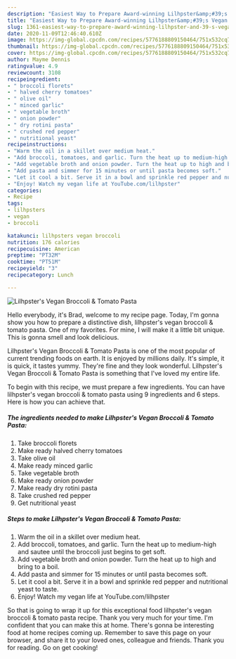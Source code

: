 ```yaml
---
description: "Easiest Way to Prepare Award-winning Lilhpster&amp;#39;s Vegan Broccoli &amp;amp; Tomato Pasta"
title: "Easiest Way to Prepare Award-winning Lilhpster&amp;#39;s Vegan Broccoli &amp;amp; Tomato Pasta"
slug: 1361-easiest-way-to-prepare-award-winning-lilhpster-and-39-s-vegan-broccoli-and-amp-tomato-pasta
date: 2020-11-09T12:46:40.610Z
image: https://img-global.cpcdn.com/recipes/5776188809150464/751x532cq70/lilhpsters-vegan-broccoli-tomato-pasta-recipe-main-photo.jpg
thumbnail: https://img-global.cpcdn.com/recipes/5776188809150464/751x532cq70/lilhpsters-vegan-broccoli-tomato-pasta-recipe-main-photo.jpg
cover: https://img-global.cpcdn.com/recipes/5776188809150464/751x532cq70/lilhpsters-vegan-broccoli-tomato-pasta-recipe-main-photo.jpg
author: Mayme Dennis
ratingvalue: 4.9
reviewcount: 3108
recipeingredient:
- " broccoli florets"
- " halved cherry tomatoes"
- " olive oil"
- " minced garlic"
- " vegetable broth"
- " onion powder"
- " dry rotini pasta"
- " crushed red pepper"
- " nutritional yeast"
recipeinstructions:
- "Warm the oil in a skillet over medium heat."
- "Add broccoli, tomatoes, and garlic. Turn the heat up to medium-high and sautee until the broccoli just begins to get soft."
- "Add vegetable broth and onion powder. Turn the heat up to high and bring to a boil."
- "Add pasta and simmer for 15 minutes or until pasta becomes soft."
- "Let it cool a bit. Serve it in a bowl and sprinkle red pepper and nutritional yeast to taste."
- "Enjoy! Watch my vegan life at YouTube.com/lilhpster"
categories:
- Recipe
tags:
- lilhpsters
- vegan
- broccoli

katakunci: lilhpsters vegan broccoli 
nutrition: 176 calories
recipecuisine: American
preptime: "PT32M"
cooktime: "PT51M"
recipeyield: "3"
recipecategory: Lunch

---
```



![Lilhpster&#39;s Vegan Broccoli &amp; Tomato Pasta](https://img-global.cpcdn.com/recipes/5776188809150464/751x532cq70/lilhpsters-vegan-broccoli-tomato-pasta-recipe-main-photo.jpg)

Hello everybody, it's Brad, welcome to my recipe page. Today, I'm gonna show you how to prepare a distinctive dish, lilhpster&#39;s vegan broccoli &amp; tomato pasta. One of my favorites. For mine, I will make it a little bit unique. This is gonna smell and look delicious.



Lilhpster&#39;s Vegan Broccoli &amp; Tomato Pasta is one of the most popular of current trending foods on earth. It is enjoyed by millions daily. It's simple, it is quick, it tastes yummy. They're fine and they look wonderful. Lilhpster&#39;s Vegan Broccoli &amp; Tomato Pasta is something that I've loved my entire life.


To begin with this recipe, we must prepare a few ingredients. You can have lilhpster&#39;s vegan broccoli &amp; tomato pasta using 9 ingredients and 6 steps. Here is how you can achieve that.

<!--inarticleads1-->

##### The ingredients needed to make Lilhpster&#39;s Vegan Broccoli &amp; Tomato Pasta:

1. Take  broccoli florets
1. Make ready  halved cherry tomatoes
1. Take  olive oil
1. Make ready  minced garlic
1. Take  vegetable broth
1. Make ready  onion powder
1. Make ready  dry rotini pasta
1. Take  crushed red pepper
1. Get  nutritional yeast




<!--inarticleads2-->

##### Steps to make Lilhpster&#39;s Vegan Broccoli &amp; Tomato Pasta:

1. Warm the oil in a skillet over medium heat.
1. Add broccoli, tomatoes, and garlic. Turn the heat up to medium-high and sautee until the broccoli just begins to get soft.
1. Add vegetable broth and onion powder. Turn the heat up to high and bring to a boil.
1. Add pasta and simmer for 15 minutes or until pasta becomes soft.
1. Let it cool a bit. Serve it in a bowl and sprinkle red pepper and nutritional yeast to taste.
1. Enjoy! Watch my vegan life at YouTube.com/lilhpster




So that is going to wrap it up for this exceptional food lilhpster&#39;s vegan broccoli &amp; tomato pasta recipe. Thank you very much for your time. I'm confident that you can make this at home. There's gonna be interesting food at home recipes coming up. Remember to save this page on your browser, and share it to your loved ones, colleague and friends. Thank you for reading. Go on get cooking!
